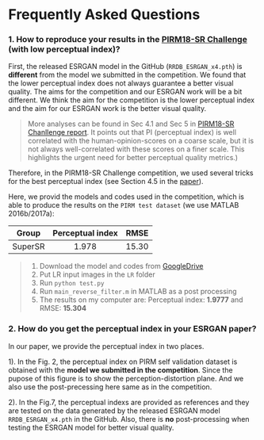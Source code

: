 # Frequently Asked Questions

### 1. How to reproduce your results in the [PIRM18-SR Challenge](https://www.pirm2018.org/PIRM-SR.html) (with low perceptual index)?

First, the released ESRGAN model in the GitHub (`RRDB_ESRGAN_x4.pth`) is **different** from the model we submitted in the competition.
We found that the lower perceptual index does not always guarantee a better visual quality.
The aims for the competition and our ESRGAN work will be a bit different.
We think the aim for the competition is the lower perceptual index and the aim for our ESRGAN work is the better visual quality.
> More analyses can be found in Sec 4.1 and Sec 5 in [PIRM18-SR Chanllenge report](https://arxiv.org/pdf/1809.07517.pdf).
> It points out that PI (perceptual index) is well correlated with the human-opinion-scores on a coarse scale, but it is not always well-correlated with these scores on a finer scale. This highlights the urgent need for better perceptual quality metrics.)

Therefore, in the PIRM18-SR Challenge competition, we used several tricks for the best perceptual index (see Section 4.5 in the [paper](https://arxiv.org/abs/1809.00219)).

Here, we provid the models and codes used in the competition, which is able to produce the results on the `PIRM test dataset` (we use MATLAB 2016b/2017a):

| Group       | Perceptual index         | RMSE  |
| ------------- |:-------------:| -----:|
| SuperSR     | 1.978 | 15.30 |

> 1. Download the model and codes from [GoogleDrive](https://drive.google.com/file/d/1l0gBRMqhVLpL_-7R7aN-q-3hnv5ADFSM/view?usp=sharing)
> 2. Put LR input images in the `LR` folder
> 3. Run `python test.py`
> 4. Run `main_reverse_filter.m` in MATLAB as a post processing
> 5. The results on my computer are: Perceptual index: **1.9777** and RMSE: **15.304**


### 2. How do you get the perceptual index in your ESRGAN paper?
In our paper, we provide the perceptual index in two places.

1). In the Fig. 2, the perceptual index on PIRM self validation dataset is obtained with the **model we submitted in the competition**. 
Since the pupose of this figure is to show the perception-distortion plane. And we also use the post-precessing here same as in the competition.

2). In the Fig.7, the perceptual indexs are provided as references and they are tested on the data generated by the released ESRGAN model `RRDB_ESRGAN_x4.pth` in the GitHub.
Also, there is **no** post-processing when testing the ESRGAN model for better visual quality.
